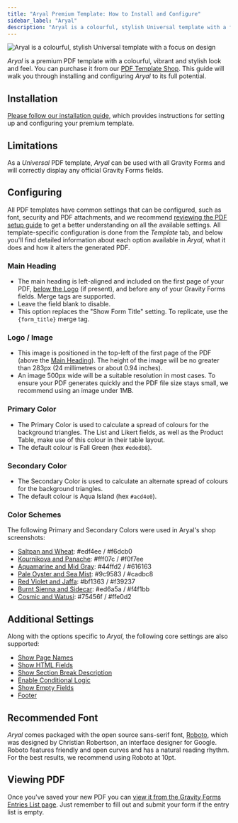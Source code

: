 ```yaml
---
title: "Aryal Premium Template: How to Install and Configure"
sidebar_label: "Aryal"
description: "Aryal is a colourful, stylish Universal template with a focus on design. It's a great fit for businesses with a creative focus."
---
```


![Aryal is a colourful, stylish Universal template with a focus on design](https://resources.gravitypdf.com/uploads/edd/2018/10/aryal-standard.png)

*Aryal* is a premium PDF template with a colourful, vibrant and stylish look and feel. You can purchase it from our [PDF Template Shop](https://gravitypdf.com/shop/aryal/). This guide will walk you through installing and configuring *Aryal* to its full potential.

## Installation 

[Please follow our installation guide](shop-installing-upgrading-premium-templates.md), which provides instructions for setting up and configuring your premium template.

## Limitations 

As a *Universal* PDF template, *Aryal* can be used with all Gravity Forms and will correctly display any official Gravity Forms fields.

## Configuring 

All PDF templates have common settings that can be configured, such as font, security and PDF attachments, and we recommend [reviewing the PDF setup guide](user-setup-pdf.md) to get a better understanding on all the available settings. All template-specific configuration is done from the *Template* tab, and below you'll find detailed information about each option available in *Aryal*, what it does and how it alters the generated PDF.

### Main Heading 
* The main heading is left-aligned and included on the first page of your PDF, [below the Logo](#logo--image) (if present), and before any of your Gravity Forms fields. Merge tags are supported.
* Leave the field blank to disable.
* This option replaces the "Show Form Title" setting. To replicate, use the `{form_title}` merge tag.

### Logo / Image 
* This image is positioned in the top-left of the first page of the PDF (above the [Main Heading](#main-heading)). The height of the image will be no greater than 283px (24 millimetres or about 0.94 inches).
* An image 500px wide will be a suitable resolution in most cases. To ensure your PDF generates quickly and the PDF file size stays small, we recommend using an image under 1MB.

### Primary Color 
* The Primary Color is used to calculate a spread of colours for the background triangles. The List and Likert fields, as well as the Product Table, make use of this colour in their table layout. 
* The default colour is Fall Green (hex `#ededb8`).

### Secondary Color 
* The Secondary Color is used to calculate an alternate spread of colours for the background triangles. 
* The default colour is 
Aqua Island (hex `#acd4e0`).

### Color Schemes 
The following Primary and Secondary Colors were used in Aryal's shop screenshots:
    
 * [Saltpan and Wheat](https://resources.gravitypdf.com/uploads/edd/2018/10/aryal-steel-orange.png): #edf4ee / #f6dcb0
 * [Kournikova and Panache](https://resources.gravitypdf.com/uploads/edd/2018/10/aryal-honey-steel.png): #fff07c / #f0f7ee
 * [Aquamarine and Mid Gray](https://resources.gravitypdf.com/uploads/edd/2018/10/aryal-cyan-gun-metal.png): #44ffd2 / #616163
 * [Pale Oyster and Sea Mist](https://resources.gravitypdf.com/uploads/edd/2018/10/aryal-brown-light-green.png): #9c9583 / #cadbc8
 * [Red Violet and Jaffa](https://resources.gravitypdf.com/uploads/edd/2018/10/aryal-pink-orange.png): #bf1363 / #f39237
 * [Burnt Sienna and Sidecar](https://resources.gravitypdf.com/uploads/edd/2018/10/aryal-red-yellow.png): #ed6a5a / #f4f1bb
 * [Cosmic and Watusi](https://resources.gravitypdf.com/uploads/edd/2018/10/aryal-purple-pink.png): #75456f / #ffe0d2

## Additional Settings 

Along with the options specific to *Aryal*, the following core settings are also supported:

-   [Show Page Names](user-setup-pdf.md#show-page-names)
-   [Show HTML Fields](user-setup-pdf.md#show-html-fields)
-   [Show Section Break Description](user-setup-pdf.md#show-section-break-description)
-   [Enable Conditional Logic](user-setup-pdf.md#enable-conditional-logic)
-   [Show Empty Fields](user-setup-pdf.md#show-empty-fields)
-   [Footer](user-setup-pdf.md#footer)

## Recommended Font 

*Aryal* comes packaged with the open source sans-serif font, [Roboto](https://fonts.google.com/specimen/Roboto), which was designed by Christian Robertson, an interface designer for Google. Roboto features friendly and open curves and has a natural reading rhythm. For the best results, we recommend using Roboto at 10pt.

## Viewing PDF 

Once you've saved your new PDF you can [view it from the Gravity Forms Entries List page](user-viewing-pdfs.md). Just remember to fill out and submit your form if the entry list is empty.

